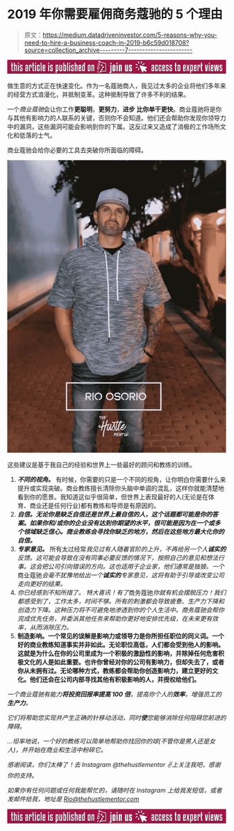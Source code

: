 # 2019 年你需要雇佣商务蔻驰的 5 个理由

> 原文：<https://medium.datadriveninvestor.com/5-reasons-why-you-need-to-hire-a-business-coach-in-2019-b6c59d018708?source=collection_archive---------7----------------------->

[![](img/26033dcb991c09ffa5f5e3f22802ab84.png)](http://www.track.datadriveninvestor.com/ExpertViewTeali1)

做生意的方式正在快速变化。作为一名蔻驰商人，我见过太多的企业将他们多年来的经营方式浪漫化，并抵制变革。这种抵制导致了许多不利的结果。

一个*商业蔻驰*会让你工作**更聪明**，**更努力**，**进步** **比你单干更快**。商业蔻驰将是你与其他有影响力的人联系的关键，否则你不会知道。他们还会帮助你发现你领导力中的漏洞，这些漏洞可能会影响到你的下属。这反过来又造成了消极的工作场所文化和低落的士气。

商业蔻驰会给你必要的工具去突破你所面临的障碍。

![](img/561074fa1a7a252f3bf61d5696b1bff4.png)

这些建议是基于我自己的经验和世界上一些最好的顾问和教练的训练。

1.  ***不同的视角。*** 有时候，你需要的只是一个不同的视角，让你明白你需要什么来提升或实现突破。商业教练擅长清除你头脑中单调的混乱，这样你就能清楚地看到你的愿景。我知道这似乎很简单，但世界上表现最好的人(无论是在体育、商业还是任何行业)都有教练和导师是有原因的。
2.  ***自信。无论你是缺乏自信还是世界上最自信的人，这个话题都可能是你的答案。如果你和/或你的企业没有达到你期望的水平，很可能是因为在一个或多个领域缺乏信心。商业教练会寻找你缺乏的地方，然后在这些地方最大化你的自信。***
3.  ***专家意见。*** 所有太过经常*我见过有人随着官阶的上升，不再给另一个人**诚实的**反馈。这可能会导致在没有同事必要反馈的情况下，按照自己的意见和想法行事。这会把公司引向错误的方向。这也适用于企业家，他们通常是独狼。一个*商业蔻驰*会毫不犹豫地给出一个**诚实的**专家意见，这将有助于引导或改变公司走向更好的结果。*
4.  *你已经感到不知所措了。 特大喜讯！有了*商务蔻驰*你就有机会摆脱压力！我们都感受到了，工作太多，时间不够。所有的刺激都会导致疲惫、生产力下降和创造力下降。这种压力将不可避免地渗透到你的个人生活中。商务蔻驰会帮你完成优先任务，并委派其他任务来帮助你更好地安排优先级，在未来更有效率，从而消除压力。*
5.  ****制造影响。一个常见的误解是影响力或领导力是你所担任职位的同义词。一个好的商业教练知道事实并非如此。无论职位高低，人们都会受到他人的影响。这就是为什么在你的公司里成为一个积极的激励性的影响，并除掉任何危害积极文化的人是如此重要。也许你曾经对你的公司有影响力，但却失去了，或者你从未拥有过。无论哪种方式，教练都会帮助你创造影响力，建立更好的文化。他们还会在公司内部寻找其他有积极影响的人，并授权给他们。****

*一个商业蔻驰有能力**将投资回报率提高 100 倍**，提高你个人的**效率**，增强员工的**生产力**。*

*它们将帮助您实现并产生正确的针移动活动，同时**使**您能够消除任何阻碍您前进的障碍。*

*…坦率地说，一个好的教练可以简单地帮助你找回你的球(不管你是男人还是女人)，并开始在商业和生活中粉碎它。*

*感谢阅读，你们太棒了！去 Instagram @thehustlementor ✌️上关注我吧，感谢你的支持。*

*如果你有任何问题或任何我能帮忙的，请随时在 Instagram 上给我发短信，或者发邮件给我，地址是 Rio@thehustlementor.com*

*[![](img/ed34f5330d80d767c6ba1df3ef65be9a.png)](http://www.track.datadriveninvestor.com/ExpertViewI1B)*